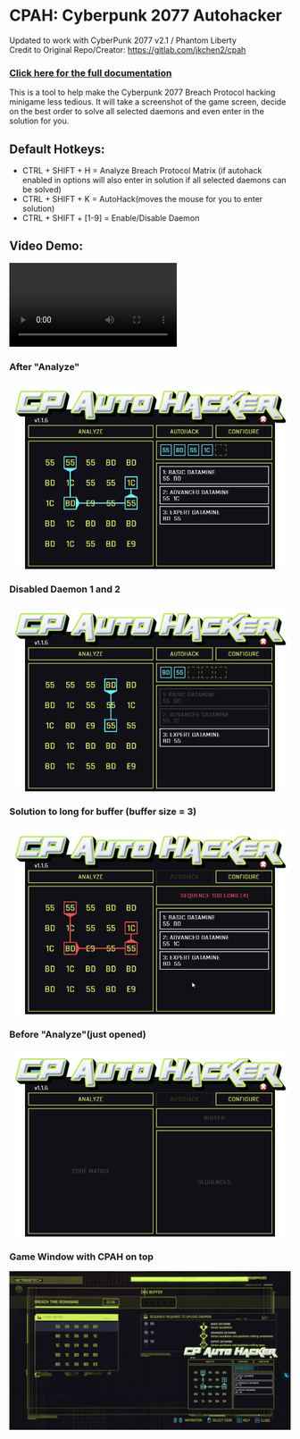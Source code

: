 # CPAH: Cyberpunk 2077 Autohacker
Updated to work with CyberPunk 2077 v2.1 / Phantom Liberty  
Credit to Original Repo/Creator: https://gitlab.com/jkchen2/cpah 

### [Click here for the full documentation](https://dreded.gitlab.io/cpah/)

This is a tool to help make the Cyberpunk 2077 Breach Protocol hacking minigame less tedious. It will take a screenshot of the game screen, decide on the best order to solve all selected daemons and even enter in the solution for you.
## Default Hotkeys:
* CTRL + SHIFT + H = Analyze Breach Protocol Matrix (if autohack enabled in options will also enter in solution if all selected daemons can be solved)
* CTRL + SHIFT + K = AutoHack(moves the mouse for you to enter solution)
* CTRL + SHIFT + [1-9] = Enable/Disable Daemon 
## Video Demo:
![demo](docs/media/demo.mp4)
### After "Analyze"
![screenshot](docs/media/screenshot_solved.png)
### Disabled Daemon 1 and 2
![screenshot](docs/media/screenshot_daemons_disabled.png)
### Solution to long for buffer (buffer size = 3)
![screenshot](docs/media/screenshot_too_long.png)
### Before "Analyze"(just opened)
![screenshot](docs/media/screenshot.png)
### Game Window with CPAH on top
![Game Window](docs/media/cpah_game.png)